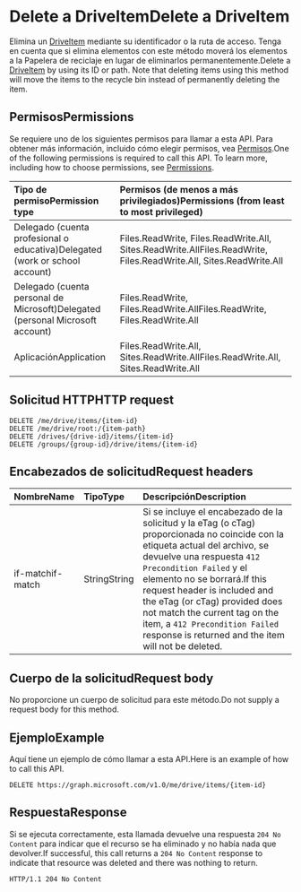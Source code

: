 # <a name="delete-a-driveitem"></a><span data-ttu-id="db957-101">Delete a DriveItem</span><span class="sxs-lookup"><span data-stu-id="db957-101">Delete a DriveItem</span></span>

<span data-ttu-id="db957-p101">Elimina un [DriveItem](../resources/driveitem.md) mediante su identificador o la ruta de acceso. Tenga en cuenta que si elimina elementos con este método moverá los elementos a la Papelera de reciclaje en lugar de eliminarlos permanentemente.</span><span class="sxs-lookup"><span data-stu-id="db957-p101">Delete a [DriveItem](../resources/driveitem.md) by using its ID or path. Note that deleting items using this method will move the items to the recycle bin instead of permanently deleting the item.</span></span>

## <a name="permissions"></a><span data-ttu-id="db957-104">Permisos</span><span class="sxs-lookup"><span data-stu-id="db957-104">Permissions</span></span>
<span data-ttu-id="db957-p102">Se requiere uno de los siguientes permisos para llamar a esta API. Para obtener más información, incluido cómo elegir permisos, vea [Permisos](../../../concepts/permissions_reference.md).</span><span class="sxs-lookup"><span data-stu-id="db957-p102">One of the following permissions is required to call this API. To learn more, including how to choose permissions, see [Permissions](../../../concepts/permissions_reference.md).</span></span>

|<span data-ttu-id="db957-107">Tipo de permiso</span><span class="sxs-lookup"><span data-stu-id="db957-107">Permission type</span></span>      | <span data-ttu-id="db957-108">Permisos (de menos a más privilegiados)</span><span class="sxs-lookup"><span data-stu-id="db957-108">Permissions (from least to most privileged)</span></span>              | 
|:--------------------|:---------------------------------------------------------| 
|<span data-ttu-id="db957-109">Delegado (cuenta profesional o educativa)</span><span class="sxs-lookup"><span data-stu-id="db957-109">Delegated (work or school account)</span></span> | <span data-ttu-id="db957-110">Files.ReadWrite, Files.ReadWrite.All, Sites.ReadWrite.All</span><span class="sxs-lookup"><span data-stu-id="db957-110">Files.ReadWrite, Files.ReadWrite.All, Sites.ReadWrite.All</span></span>    | 
|<span data-ttu-id="db957-111">Delegado (cuenta personal de Microsoft)</span><span class="sxs-lookup"><span data-stu-id="db957-111">Delegated (personal Microsoft account)</span></span> | <span data-ttu-id="db957-112">Files.ReadWrite, Files.ReadWrite.All</span><span class="sxs-lookup"><span data-stu-id="db957-112">Files.ReadWrite, Files.ReadWrite.All</span></span>    | 
|<span data-ttu-id="db957-113">Aplicación</span><span class="sxs-lookup"><span data-stu-id="db957-113">Application</span></span> | <span data-ttu-id="db957-114">Files.ReadWrite.All, Sites.ReadWrite.All</span><span class="sxs-lookup"><span data-stu-id="db957-114">Files.ReadWrite.All, Sites.ReadWrite.All</span></span> | 

## <a name="http-request"></a><span data-ttu-id="db957-115">Solicitud HTTP</span><span class="sxs-lookup"><span data-stu-id="db957-115">HTTP request</span></span>

<!-- { "blockType": "ignored" } -->
```
DELETE /me/drive/items/{item-id}
DELETE /me/drive/root:/{item-path}
DELETE /drives/{drive-id}/items/{item-id}
DELETE /groups/{group-id}/drive/items/{item-id}
```

## <a name="request-headers"></a><span data-ttu-id="db957-116">Encabezados de solicitud</span><span class="sxs-lookup"><span data-stu-id="db957-116">Request headers</span></span>

| <span data-ttu-id="db957-117">Nombre</span><span class="sxs-lookup"><span data-stu-id="db957-117">Name</span></span>          | <span data-ttu-id="db957-118">Tipo</span><span class="sxs-lookup"><span data-stu-id="db957-118">Type</span></span>   | <span data-ttu-id="db957-119">Descripción</span><span class="sxs-lookup"><span data-stu-id="db957-119">Description</span></span>                                                                                                                                                                                       |
|:--------------|:-------|:--------------------------------------------------------------------------------------------------------------------------------------------------------------------------------------------------|
| <span data-ttu-id="db957-120">if-match</span><span class="sxs-lookup"><span data-stu-id="db957-120">if-match</span></span>      | <span data-ttu-id="db957-121">String</span><span class="sxs-lookup"><span data-stu-id="db957-121">String</span></span> | <span data-ttu-id="db957-122">Si se incluye el encabezado de la solicitud y la eTag (o cTag) proporcionada no coincide con la etiqueta actual del archivo, se devuelve una respuesta `412 Precondition Failed` y el elemento no se borrará.</span><span class="sxs-lookup"><span data-stu-id="db957-122">If this request header is included and the eTag (or cTag) provided does not match the current tag on the item, a `412 Precondition Failed` response is returned and the item will not be deleted.</span></span> |

## <a name="request-body"></a><span data-ttu-id="db957-123">Cuerpo de la solicitud</span><span class="sxs-lookup"><span data-stu-id="db957-123">Request body</span></span>
<span data-ttu-id="db957-124">No proporcione un cuerpo de solicitud para este método.</span><span class="sxs-lookup"><span data-stu-id="db957-124">Do not supply a request body for this method.</span></span>

## <a name="example"></a><span data-ttu-id="db957-125">Ejemplo</span><span class="sxs-lookup"><span data-stu-id="db957-125">Example</span></span>

<span data-ttu-id="db957-126">Aquí tiene un ejemplo de cómo llamar a esta API.</span><span class="sxs-lookup"><span data-stu-id="db957-126">Here is an example of how to call this API.</span></span>

<!-- {
  "blockType": "request",
  "name": "delete-item"
}-->
```
DELETE https://graph.microsoft.com/v1.0/me/drive/items/{item-id}
```

## <a name="response"></a><span data-ttu-id="db957-127">Respuesta</span><span class="sxs-lookup"><span data-stu-id="db957-127">Response</span></span>

<span data-ttu-id="db957-128">Si se ejecuta correctamente, esta llamada devuelve una respuesta `204 No Content` para indicar que el recurso se ha eliminado y no había nada que devolver.</span><span class="sxs-lookup"><span data-stu-id="db957-128">If successful, this call returns a `204 No Content` response to indicate that resource was deleted and there was nothing to return.</span></span>

<!-- { "blockType": "response" } -->
```http
HTTP/1.1 204 No Content
```

<!-- uuid: 8fcb5dbc-d5aa-4681-8e31-b001d5168d79
2015-10-25 14:57:30 UTC -->
<!-- {
  "type": "#page.annotation",
  "description": "Delete item",
  "keywords": "",
  "section": "documentation",
  "tocPath": "OneDrive/Item/Delete item"
}-->

